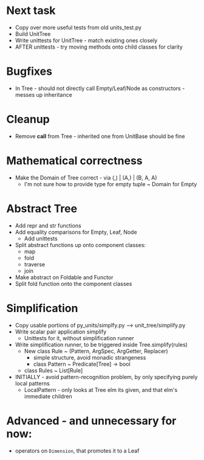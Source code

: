 
# Next task
* Copy over more useful tests from old units_test.py
* Build UnitTree
* Write unittests for UnitTree - match existing ones closely
* AFTER unittests - try moving methods onto child classes for clarity

# Bugfixes
* In Tree - should not directly call Empty/Leaf/Node as constructors - messes up inheritance

# Cleanup
* Remove __call__ from Tree - inherited one from UnitBase should be fine

# Mathematical correctness
* Make the Domain of Tree correct - via (,) | (A,) | (B, A, A)
    - I'm not sure how to provide type for empty tuple ~ Domain for Empty

# Abstract Tree
* Add repr and str functions
* Add equality comparisons for Empty, Leaf, Node
    - Add unittests
* Split abstract functions up onto component classes:
    - map
    - fold
    - traverse
    - join
* Make abstract on Foldable and Functor
* Split fold function onto the component classes

# Simplification
* Copy usable portions of py_units/simplfy.py --> unit_tree/simplify.py
* Write scalar pair application simplify
    - Unittests for it, without simplification runner
* Write simplification runner, to be triggered inside Tree.simplify(rules)
    - New class Rule ~ (Pattern, ArgSpec, ArgGetter, Replacer)
        + simple structure, avoid monadic strangeness
        + class Pattern ~ Predicate[Tree] -> bool
    - class Rules ~ List[Rule]
* INITIALLY - avoid pattern-recognition problem, by only specifying purely local patterns
    - LocalPattern - only looks at Tree elm its given, and that elm's immediate children

# Advanced - and unnecessary for now:
* operators on `Dimension`, that promotes it to a Leaf
